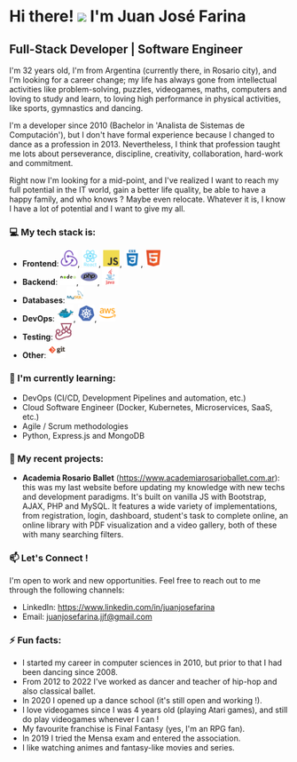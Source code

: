 # Hi there! <img src="https://media.giphy.com/media/hvRJCLFzcasrR4ia7z/giphy.gif" width="40"> I'm Juan José Farina

## Full-Stack Developer | Software Engineer

I'm 32 years old, I'm from Argentina (currently there, in Rosario city), and I'm looking for a career change; my life has always gone from intellectual activities like problem-solving, puzzles, videogames, maths, computers and loving to study and learn, to loving high performance in physical activities, like sports, gymnastics and dancing.

I'm a developer since 2010 (Bachelor in 'Analista de Sistemas de Computación'), but I don't have formal experience because I changed to dance as a profession in 2013. Nevertheless, I think that profession taught me lots about perseverance, discipline, creativity, collaboration, hard-work and commitment.

Right now I'm looking for a mid-point, and I've realized I want to reach my full potential in the IT world, gain a better life quality, be able to have a happy family, and who knows ? Maybe even relocate. Whatever it is, I know I have a lot of potential and I want to give my all.

### 💻 My tech stack is:

- **Frontend**: <img src="https://github.com/devicons/devicon/blob/master/icons/redux/redux-original.svg" title="Redux" alt="Redux " width="30" height="30"/>, <img src="https://github.com/devicons/devicon/blob/master/icons/react/react-original-wordmark.svg" title="React" alt="React" width="30" height="30"/>, <img src="https://github.com/devicons/devicon/blob/master/icons/javascript/javascript-original.svg" title="JavaScript" alt="JavaScript" width="30" height="30"/>, <img src="https://github.com/devicons/devicon/blob/master/icons/css3/css3-plain-wordmark.svg"  title="CSS3" alt="CSS" width="30" height="30"/>, <img src="https://github.com/devicons/devicon/blob/master/icons/html5/html5-original.svg" title="HTML5" alt="HTML" width="30" height="30"/>
- **Backend**: <img src="https://github.com/devicons/devicon/blob/master/icons/nodejs/nodejs-original-wordmark.svg" title="NodeJS" alt="NodeJS" width="30" height="30"/>, <img src="https://github.com/devicons/devicon/blob/master/icons/php/php-original.svg" alt="Php" title="Php" width="30" height="30"/>, <img src="https://github.com/devicons/devicon/blob/master/icons/java/java-original-wordmark.svg" title="Java" alt="Java" width="30" height="30"/>
- **Databases**: <img src="https://github.com/devicons/devicon/blob/master/icons/mysql/mysql-original-wordmark.svg" title="MySQL"  alt="MySQL" width="30" height="30"/>
- **DevOps**: <img src="https://github.com/devicons/devicon/blob/master/icons/docker/docker-original.svg" title="Docker" alt="Docker " width="30" height="30"/>, <img src="https://github.com/devicons/devicon/blob/master/icons/kubernetes/kubernetes-plain.svg" title="Kubernetes" alt="Kubernetes" width="30" height="30"/>, <img src="https://github.com/devicons/devicon/blob/master/icons/amazonwebservices/amazonwebservices-plain-wordmark.svg" title="AWS" alt="AWS" width="30" height="30"/>
- **Testing**: <img src="https://github.com/devicons/devicon/blob/master/icons/jest/jest-plain.svg" title="Jest" alt="Jest" width="30" height="30"/>
- **Other**: <img src="https://github.com/devicons/devicon/blob/master/icons/git/git-original-wordmark.svg" title="Git" alt="Git" width="30" height="30"/>

### 🌱 I'm currently learning:

- DevOps (CI/CD, Development Pipelines and automation, etc.)
- Cloud Software Engineer (Docker, Kubernetes, Microservices, SaaS, etc.)
- Agile / Scrum methodologies
- Python, Express.js and MongoDB

### 🚀 My recent projects:

- **Academia Rosario Ballet** (https://www.academiarosarioballet.com.ar): this was my last website before updating my knowledge with new techs and development paradigms. It's built on vanilla JS with Bootstrap, AJAX, PHP and MySQL. It features a wide variety of implementations, from registration, login, dashboard, student's task to complete online, an online library with PDF visualization and a video gallery, both of these with many searching filters.

### 📫 Let's Connect !

I'm open to work and new opportunities. Feel free to reach out to me through the following channels:

- LinkedIn: https://www.linkedin.com/in/juanjosefarina
- Email: juanjosefarina.jjf@gmail.com

### ⚡ Fun facts:

- I started my career in computer sciences in 2010, but prior to that I had been dancing since 2008.
- From 2012 to 2022 I've worked as dancer and teacher of hip-hop and also classical ballet.
- In 2020 I opened up a dance school (it's still open and working !).
- I love videogames since I was 4 years old (playing Atari games), and still do play videogames whenever I can !
- My favourite franchise is Final Fantasy (yes, I'm an RPG fan).
- In 2019 I tried the Mensa exam and entered the association.
- I like watching animes and fantasy-like movies and series.
